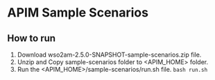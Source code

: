 # APIM Sample Scenarios

## How to run
1. Download wso2am-2.5.0-SNAPSHOT-sample-scenarios.zip file.
2. Unzip and Copy sample-scenarios folder to <APIM_HOME> folder.
3. Run the <APIM_HOME>/sample-scenarios/run.sh file.
`bash run.sh`

